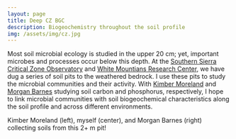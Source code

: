 ```yaml
---
layout: page
title: Deep CZ BGC
description: Biogeochemistry throughout the soil profile
img: /assets/img/cz.jpg
---
```


Most soil microbial ecology is studied in the upper 20 cm; yet, important microbes and processes occur below this depth. At the <a href="https://criticalzone.org/sierra/">Southern Sierra Critical Zone Observatory</a> and <a href="https://www.wmrc.edu/">White Mountians Research Center</a>, we have dug a series of soil pits to the weathered bedrock. I use these pits to study the microbial communities and their activity. With <a href="https://criticalzone.org/sierra/people/person/moreland-kimber/">Kimber Moreland</a> and <a href="http://criticalzone.org/sierra/people/person/barnes-morgan/">Morgan Barnes</a> studying soil carbon and phosphorus, respectively, I hope to link microbial communities with soil biogeochemical characteristics along the soil profile and across different environments.

<img class="col three left" src="{{ site.baseurl }}/assets/img/IMG_3180.JPG" alt="" title="Everyone in the pit"/>
<div class="col three caption">
    Kimber Moreland (left), myself (center), and Morgan Barnes (right) collecting soils from this 2+ m pit!
</div>
